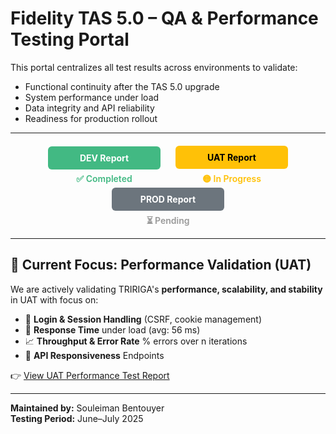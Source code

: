# Fidelity TAS 5.0 – QA & Performance Testing Portal

This portal centralizes all test results across environments to validate:
- Functional continuity after the TAS 5.0 upgrade
- System performance under load
- Data integrity and API reliability
- Readiness for production rollout

---

<div align="center" style="margin-top: 20px;">

  <div style="display: inline-block; width: 180px; margin: 0 10px;">
    <a href="#/dev/" style="display: block; padding: 10px; background: #42b983; color: white; border-radius: 6px; text-decoration: none; font-weight: bold;">
      DEV Report
    </a>
    <div style="margin-top: 6px; color: #42b983; font-weight: 600;">
      ✅ Completed
    </div>
  </div>

  <div style="display: inline-block; width: 180px; margin: 0 10px;">
    <a href="#/uat/" style="display: block; padding: 10px; background: #ffc107; color: black; border-radius: 6px; text-decoration: none; font-weight: bold;">
      UAT Report
    </a>
    <div style="margin-top: 6px; color: #ffc107; font-weight: 600;">
      🟡 In Progress
    </div>
  </div>

  <div style="display: inline-block; width: 180px; margin: 0 10px;">
    <a href="#/prod/" style="display: block; padding: 10px; background: #6c757d; color: white; border-radius: 6px; text-decoration: none; font-weight: bold;">
      PROD Report
    </a>
    <div style="margin-top: 6px; color: #999; font-weight: 600;">
      ⏳ Pending
    </div>
  </div>

</div>

---

## 🔧 Current Focus: Performance Validation (UAT)

We are actively validating TRIRIGA's **performance, scalability, and stability** in UAT with focus on:

- 🔐 **Login & Session Handling** (CSRF, cookie management)
- 🚀 **Response Time** under load (avg: 56 ms)
- 📈 **Throughput & Error Rate** % errors over n iterations
- 🔄 **API Responsiveness**  Endpoints

👉 [View UAT Performance Test Report](#/uat/perf_testing.md)

---

**Maintained by:** Souleiman Bentouyer  
**Testing Period:** June–July 2025  

